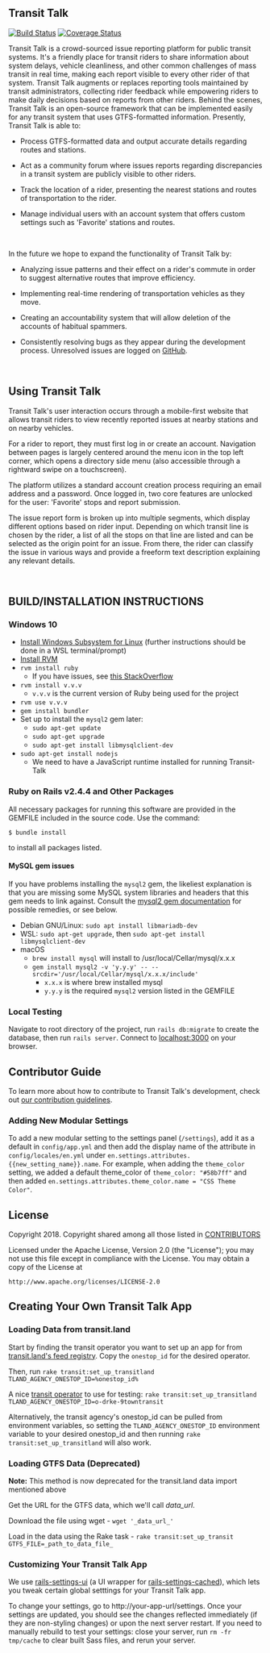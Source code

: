 ## Transit Talk

[![Build Status][build-status-icon]][build-status]
[![Coverage Status][coverage-status-icon]][coverage-status]

Transit Talk is a crowd-sourced issue reporting platform for public transit systems. It's a friendly place for transit riders to share information about system delays, vehicle cleanliness, and other common challenges of mass transit in real time, making each report visible to every other rider of that system. Transit Talk augments or replaces reporting tools maintained by transit administrators, collecting rider feedback while empowering riders to make daily decisions based on reports from other riders. Behind the scenes, Transit Talk is an open-source framework that can be implemented easily for any transit system that uses GTFS-formatted information. Presently, Transit Talk is able to:

  * Process GTFS-formatted data and output accurate details regarding routes and stations.

  * Act as a community forum where issues reports regarding discrepancies in a transit system are publicly visible to other riders.

  * Track the location of a rider, presenting the nearest stations and routes of transportation to the rider.

  * Manage individual users with an account system that offers custom settings such as 'Favorite' stations and routes.

<br>

In the future we hope to expand the functionality of Transit Talk by:

  * Analyzing issue patterns and their effect on a rider's commute in order to suggest alternative routes that improve efficiency.

  * Implementing real-time rendering of transportation vehicles as they move.

  * Creating an accountability system that will allow deletion of the accounts of habitual spammers.

  * Consistently resolving bugs as they appear during the development process. Unresolved issues are logged on [GitHub][issues].

<br>

## Using Transit Talk

 Transit Talk's user interaction occurs through a mobile-first website that allows transit riders to view recently reported issues at nearby stations and on nearby vehicles.

 [//]: # (Homescreen w/o account photo TBD)

 For a rider to report, they must first log in or create an account. Navigation between pages is largely centered around the menu icon in the top left corner, which opens a directory side menu (also accessible through a rightward swipe on a touchscreen).

 [//]: # (Insert Side Menu pic)

 The platform utilizes a standard account creation process requiring an email address and a password. Once logged in, two core features are unlocked for the user: 'Favorite' stops and report submission.

 [//]: # (Insert issue report page pic)

 The issue report form is broken up into multiple segments, which display different options based on rider input. Depending on which transit line is chosen by the rider, a list of all the stops on that line are listed and can be selected as the origin point for an issue. From there, the rider can classify the issue in various ways and provide a freeform text description explaining any relevant details.

<br>

## BUILD/INSTALLATION INSTRUCTIONS

### Windows 10

* [Install Windows Subsystem for Linux](https://docs.microsoft.com/en-us/windows/wsl/install-win10) (further instructions should be done in a WSL terminal/prompt)
* [Install RVM](https://github.com/rvm/ubuntu_rvm)
* `rvm install ruby`
  * If you have issues, see [this StackOverflow](https://github.com/rvm/ubuntu_rvm)
* `rvm install v.v.v`
  * `v.v.v` is the current version of Ruby being used for the project
* `rvm use v.v.v`
* `gem install bundler`
* Set up to install the `mysql2` gem later:
  * `sudo apt-get update`
  * `sudo apt-get upgrade`
  * `sudo apt-get install libmysqlclient-dev`
* `sudo apt-get install nodejs`
  * We need to have a JavaScript runtime installed for running Transit-Talk

### Ruby on Rails v2.4.4 and Other Packages

All necessary packages for running this software are provided in the GEMFILE included in the source code. Use the command:

```
$ bundle install
```

to install all packages listed.

#### MySQL gem issues

If you have problems installing the `mysql2` gem, the likeliest explanation is that you are missing some MySQL system libraries and headers that this gem needs to link against. Consult the [mysql2 gem documentation](https://github.com/brianmario/mysql2#general-instructions) for possible remedies, or see below.

* Debian GNU/Linux: `sudo apt install libmariadb-dev`
* WSL: `sudo apt-get upgrade`, then `sudo apt-get install libmysqlclient-dev`
* macOS
  * `brew install mysql` will install to /usr/local/Cellar/mysql/x.x.x
  * `gem install mysql2 -v 'y.y.y' -- --srcdir='/usr/local/Cellar/mysql/x.x.x/include'`
    * `x.x.x` is where brew installed mysql
    * `y.y.y` is the required `mysql2` version listed in the GEMFILE

### Local Testing

Navigate to root directory of the project, run `rails db:migrate` to create the database, then run `rails server`. Connect to [localhost:3000](http://localhost:3000) on your browser.

## Contributor Guide
To learn more about how to contribute to Transit Talk's development, check out [our contribution guidelines][contributing].

### Adding New Modular Settings
To add a new modular setting to the settings panel (`/settings`), add it as a default in `config/app.yml` and then add the display name of the attribute in
`config/locales/en.yml` under `en.settings.attributes.{{new_setting_name}}.name`. For example, when adding the `theme_color` setting, we added a default theme_color of `theme_color: "#58b7ff"` and then added `en.settings.attributes.theme_color.name = "CSS Theme Color"`.

## License

Copyright 2018. Copyright shared among all those listed in [CONTRIBUTORS][contributors]

Licensed under the Apache License, Version 2.0 (the "License");
you may not use this file except in compliance with the License.
You may obtain a copy of the License at

    http://www.apache.org/licenses/LICENSE-2.0

## Creating Your Own Transit Talk App

### Loading Data from transit.land

Start by finding the transit operator you want to set up an app for from [transit.land's feed registry](https://transit.land/feed-registry/). Copy the `onestop_id` for the desired operator.

Then, run `rake transit:set_up_transitland TLAND_AGENCY_ONESTOP_ID=%onestop_id%`

A nice [transit operator](https://transit.land/feed-registry/operators/o-drke-9towntransit) to use for testing: `rake transit:set_up_transitland TLAND_AGENCY_ONESTOP_ID=o-drke-9towntransit`


Alternatively, the transit agency's onestop_id can be pulled from environment variables, so setting the `TLAND_AGENCY_ONESTOP_ID` environment variable to your desired onestop_id and then running `rake transit:set_up_transitland` will also work.

### Loading GTFS Data (Deprecated)
**Note:** This method is now deprecated for the transit.land data import mentioned above

Get the URL for the GTFS data, which we'll call _data_url_.

Download the file using wget - `wget '_data_url_'`

Load in the data using the Rake task - `rake transit:set_up_transit GTFS_FILE=_path_to_data_file_`

### Customizing Your Transit Talk App
We use [rails-settings-ui](https://github.com/accessd/rails-settings-ui) (a UI wrapper for [rails-settings-cached](https://github.com/huacnlee/rails-settings-cached)), which lets you tweak certain global setttings for your Transit Talk app.

To change your settings, go to http://your-app-url/settings. Once your settings are updated, you should see the changes reflected immediately (if they are non-styling changes) or upon the next server restart. If you need to manually rebuild to test your settings: close your server, run `rm -fr tmp/cache` to clear built Sass files, and rerun your server.

[build-status-icon]: https://api.travis-ci.org/CaravanTransit/Caravan-App.svg?branch=master
[build-status]: https://travis-ci.org/CaravanTransit/Caravan-App
[coverage-status-icon]: https://coveralls.io/repos/github/CaravanTransit/Caravan-App/badge.svg?branch=master
[coverage-status]: https://coveralls.io/github/CaravanTransit/Caravan-App?branch=master
[issues]: https://github.com/CaravanTransit/Transit-Talk/issues
[contributing]: https://github.com/CaravanTransit/Transit-Talk/blob/master/CONTRIBUTING.md
[contributors]: https://github.com/CaravanTransit/Transit-Talk/blob/master/CONTRIBUTORS.md
